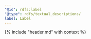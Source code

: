 ```yaml
---
"@id": rdfs:label
"@type": rdfs/textual_descriptions/
label: Label
---
```


{% include "header.md" with context %}
